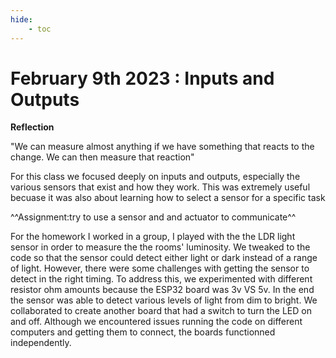 ```yaml
---
hide:
    - toc
---
```


# February 9th 2023 : Inputs and Outputs 


**Reflection**

"We can measure almost anything if we have something that reacts to the change. We can then measure that reaction"

For this class we focused deeply on inputs and outputs, especially the various sensors that exist and how they work. This was extremely useful becuase it was also about learning how to select a sensor for a specific task


^^Assignment:try to use a sensor and and actuator to communicate^^


For the homework I worked in a group, I played with the the LDR light sensor in order to measure the the rooms' luminosity.  We tweaked to the code  so that the sensor could detect either light or dark instead of a range of light. However, there were some challenges with getting the sensor to detect in the right timing. To address this, we experimented with different resistor ohm amounts because the ESP32 board was 3v VS 5v. In the end the sensor was able to detect various levels of light from dim to bright. We collaborated to create another board that had a switch to turn the LED on and off. Although we encountered issues running the code on different computers and getting them to connect, the boards functionned independently.

